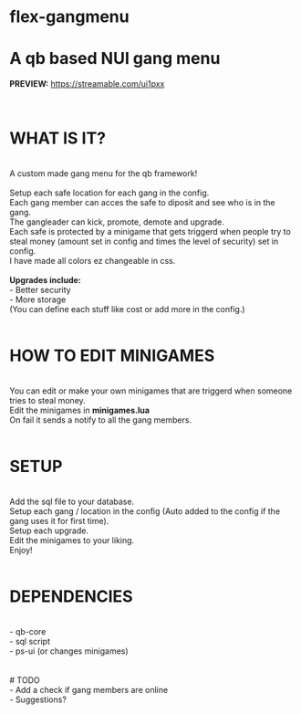 # flex-gangmenu
# A qb based NUI gang menu

<strong>PREVIEW:</strong> https://streamable.com/ui1pxx

</br>

# WHAT IS IT?
</br>
A custom made gang menu for the qb framework!
</br>
</br>
Setup each safe location for each gang in the config.
</br>
Each gang member can acces the safe to diposit and see who is in the gang.
</br>
The gangleader can kick, promote, demote and upgrade.
</br>
Each safe is protected by a minigame that gets triggerd when people try to steal money (amount set in config and times the level of security) set in config.
</br>
I have made all colors ez changeable in css.
</br>
</br>
<strong>Upgrades include:</strong>
</br>
- Better security
</br>
- More storage
</br>
(You can define each stuff like cost or add more in the config.)
</br>
</br>

# HOW TO EDIT MINIGAMES
</br>
You can edit or make your own minigames that are triggerd when someone tries to steal money.
</br>
Edit the minigames in <strong>minigames.lua</strong>
</br>
On fail it sends a notify to all the gang members.

</br>
</br>

# SETUP
</br>
Add the sql file to your database.
</br>
Setup each gang / location in the config (Auto added to the config if the gang uses it for first time).
</br>
Setup each upgrade.
</br>
Edit the minigames to your liking.
</br>
Enjoy!
</br>
</br>

# DEPENDENCIES
</br>
- qb-core
</br>
- sql script
</br>
- ps-ui (or changes minigames)
</br>
</br>
</br>
# TODO
</br>
- Add a check if gang members are online
</br>
- Suggestions?
